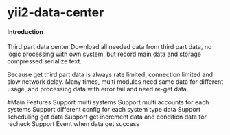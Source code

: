 # yii2-data-center

#### Introduction
Third part data center
Download all needed data from third part data, 
no logic processing with own system, 
but record main data and storage compressed serialize text.

Because get third part data is always rate limited, connection limited and slow network delay.
Many times, multi modules need same data for different usage, and processing data with error fail and need re-get data.

#Main Features
Support multi systems
Support multi accounts for each systems
Support different config for each system type data
Support scheduling get data
Support get increment data and condition data for recheck
Support Event when data get success

